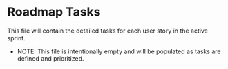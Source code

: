 # Roadmap Tasks

This file will contain the detailed tasks for each user story in the active sprint.

- NOTE: This file is intentionally empty and will be populated as tasks are defined and prioritized.

